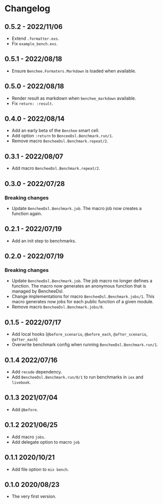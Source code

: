 # Changelog

## 0.5.2 - 2022/11/06

+ Extend `.formatter.exs`.
+ Fix `example_bench.exs`.

## 0.5.1 - 2022/08/18

+ Ensure `Benchee.Formaters.Markdown` is loaded when available.

## 0.5.0 - 2022/08/18

+ Render result as markdown when `benchee_markdown` available.
+ Fix `return: :result`.

## 0.4.0 - 2022/08/14

+ Add an early beta of the `Benchee` smart cell.
+ Add option `:return` to `BenceeDsl.Benchmark.run/1`.
+ Remove macro `BencheeDsl.Benchmark.repeat/2`.

## 0.3.1 - 2022/08/07

+ Add macro `BencheeDsl.Benchmark.repeat/2`.

## 0.3.0 - 2022/07/28

### Breaking changes

+ Update `BencheeDsl.Benchmark.job`. The macro job now creates a function again.

## 0.2.1 - 2022/07/19

+ Add an init step to benchmarks.

## 0.2.0 - 2022/07/19

### Breaking changes

+ Update `BencheeDsl.Benchmark.job`. The job macro no longer defines a function.
  The macro now generates an anonymous function that is managed by BencheeDsl.
+ Change implementations for macro `BencheeDsl.Benchmark.jobs/1`. This macro
  generates now jobs for each public function of a given module.
+ Remove macro `BencheeDsl.Benchmark.jobs/0`.

## 0.1.5 - 2022/07/17

+ Add local hooks (`@before_scenario`, `@before_each`, `@after_scenario`, `@after_each`)
+ Overwrite benchmark config when running `BencheeDsl.Benchmark.run/1`.

## 0.1.4 2022/07/16

+ Add `recode` dependency.
+ Add `BencheeDsl.Benchmark.run/0/1` to run benchmarks in `iex` and `livebook`.

## 0.1.3 2021/07/04

+ Add `@before`.

## 0.1.2 2021/06/25

+ Add macro `jobs`.
+ Add delegate option to macro `job`

## 0.1.1 2020/10/21

+ Add file option to `mix bench`.

## 0.1.0 2020/08/23

+ The very first version.
